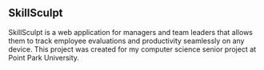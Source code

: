 ## SkillSculpt
SkillSculpt is a web application for managers and team leaders that allows them to track employee evaluations and productivity seamlessly on any device.
This project was created for my computer science senior project at Point Park University.

